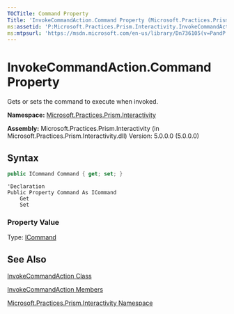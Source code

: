 ```yaml
---
TOCTitle: Command Property
Title: 'InvokeCommandAction.Command Property (Microsoft.Practices.Prism.Interactivity)'
ms:assetid: 'P:Microsoft.Practices.Prism.Interactivity.InvokeCommandAction.Command'
ms:mtpsurl: 'https://msdn.microsoft.com/en-us/library/Dn736105(v=PandP.50)'
---
```


# InvokeCommandAction.Command Property

Gets or sets the command to execute when invoked.

**Namespace:** [Microsoft.Practices.Prism.Interactivity](https://msdn.microsoft.com/n:microsoft.practices.prism.interactivity)

**Assembly:** Microsoft.Practices.Prism.Interactivity (in Microsoft.Practices.Prism.Interactivity.dll) Version: 5.0.0.0 (5.0.0.0)

## Syntax

```C#
public ICommand Command { get; set; }
```

```VB
'Declaration
Public Property Command As ICommand
	Get
	Set
```

### Property Value

Type: [ICommand](http://msdn.microsoft.com/en-us/library/ms616869)

## See Also

[InvokeCommandAction Class](https://msdn.microsoft.com/t:microsoft.practices.prism.interactivity.invokecommandaction)

[InvokeCommandAction Members](https://msdn.microsoft.com/en-us/library/microsoft.practices.prism.interactivity.invokecommandaction_members(v=pandp.50))

[Microsoft.Practices.Prism.Interactivity Namespace](https://msdn.microsoft.com/n:microsoft.practices.prism.interactivity)
